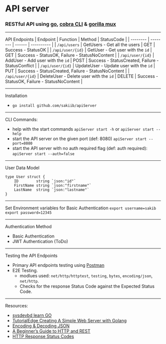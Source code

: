 # API server

### RESTful API using [go](https://github.com/golang), [cobra CLI](https://github.com/spf13/cobra) & [gorilla mux](https://github.com/gorilla/mux)

--- 
API Endpoints
| Endpoint | Function | Method | StatusCode |
| -------- | -------- | ------ | ---------- |
| `/api/users` | GetUsers - Get all the users | GET | Success - StatusOK |
| `/api/user/{id}` | GetUser - Get user with the `id` | GET | Success - StatusOK, Failure - StatusNoContent |
| `/api/user/{id}` | AddUser - Add user with the `id` | POST | Success - StatusCreated, Failure - StatusConflict |
| `/api/user/{id}` | UpdateUser - Update user with the `id` | PUT | Success - StatusCreated, Failure - StatusNoContent |
| `/api/user/{id}` | DeleteUser - Delete user with the `id` | DELETE | Success - StatusOK, Failure - StatusNoContent |

---
Installation
* `go install github.com/sakiib/apiServer`

---
CLI Commands:
* help with the start commands `apiServer start -h` or `apiServer start --help`
* start the API server on the given port (def: 8080) `apiServer start --port=8080`
* start the API server with no auth required flag (def: auth required): `apiServer start --auth=false`

---
User Data Model
```
type User struct {
	ID        string `json:"id"`
	FirstName string `json:"firstname"`
	LastName  string `json:"lastname"`
}
```

--- 
Set Environment variables for Basic Authentication
`export username=sakib`
`export password=12345`

---
Authentication Method
* Basic Authentication
* JWT Authentication (ToDo)

---
Testing the API Endpoints
* Primary API endpoints testing using [Postman](https://github.com/postmanlabs) 
* E2E Testing. 
	* modlues used: `net/http/httptest`, `testing`, `bytes`, `encoding/json`, `net/http`. 
	* Checks for the response Status Code against the Expected Status Code.

---
Resources:
* [sysdevbd learn GO](https://sysdevbd.com/go/)
* [TutorialEdge Creating A Simple Web Server with Golang](https://tutorialedge.net/golang/creating-simple-web-server-with-golang/)
* [Encoding & Decoding JSON](https://kevin.burke.dev/kevin/golang-json-http/)
* [A Beginner’s Guide to HTTP and REST](https://code.tutsplus.com/tutorials/a-beginners-guide-to-http-and-rest--net-16340)
* [HTTP Response Status Codes](https://developer.mozilla.org/en-US/docs/Web/HTTP/Status)


